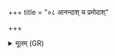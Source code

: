 +++
title = "०८ आनन्दाश् च प्रमोदाश्"

+++
<details><summary>मूलम् (GR)</summary>

आनन्दाश् च प्रमोदाश् च-  
-अभीमोदमुदश् च ये ।  
उच्छिष्टाज् जज्ञिरे सर्वे  
दिवि देवा दिविश्रितः ॥
</details>